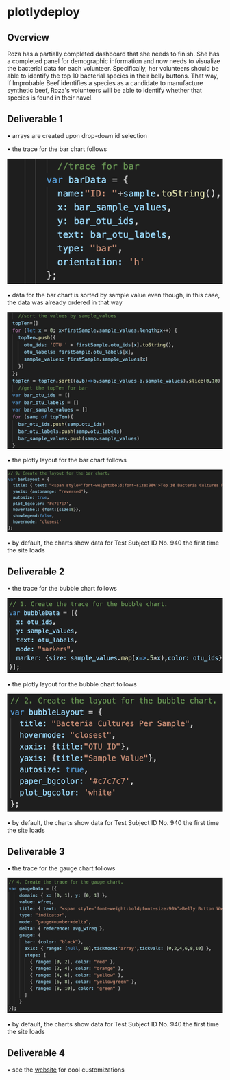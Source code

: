 # plotlydeploy
## Overview
Roza has a partially completed dashboard that she needs to finish. She has a completed panel for demographic information and now needs to visualize the bacterial data for each volunteer. Specifically, her volunteers should be able to identify the top 10 bacterial species in their belly buttons. That way, if Improbable Beef identifies a species as a candidate to manufacture synthetic beef, Roza's volunteers will be able to identify whether that species is found in their navel.
## Deliverable 1
• arrays are created upon drop-down id selection

• the trace for the bar chart follows
<p align='center'>
  <img src="https://github.com/jzebker/plotlydeploy/blob/main/images/readme/bartrace.png?raw=true">
</p>

• data for the bar chart is sorted by sample value even though, in this case, the data was already ordered in that way
<p align='center'>
  <img src="https://github.com/jzebker/plotlydeploy/blob/main/images/readme/bardatasort.png?raw=true">
</p>

• the plotly layout for the bar chart follows
<p align='center'>
  <img src="https://github.com/jzebker/plotlydeploy/blob/main/images/readme/barlayout.png?raw=true">
</p>

• by default, the charts show data for Test Subject ID No. 940 the first time the site loads

## Deliverable 2
• the trace for the bubble chart follows
<p align='center'>
  <img src="https://github.com/jzebker/plotlydeploy/blob/main/images/readme/bubbletrace.png?raw=true">
</p>

• the plotly layout for the bubble chart follows
<p align='center'>
  <img src="https://github.com/jzebker/plotlydeploy/blob/main/images/readme/bubblelayout.png?raw=true">
</p>

• by default, the charts show data for Test Subject ID No. 940 the first time the site loads

## Deliverable 3
• the trace for the gauge chart follows
<p align='center'>
  <img src="https://github.com/jzebker/plotlydeploy/blob/main/images/readme/gaugetrace.png?raw=true">
</p>

• by default, the charts show data for Test Subject ID No. 940 the first time the site loads

## Deliverable 4
• see the [website](http://jzebker.github.io/plotlydeploy) for cool customizations
